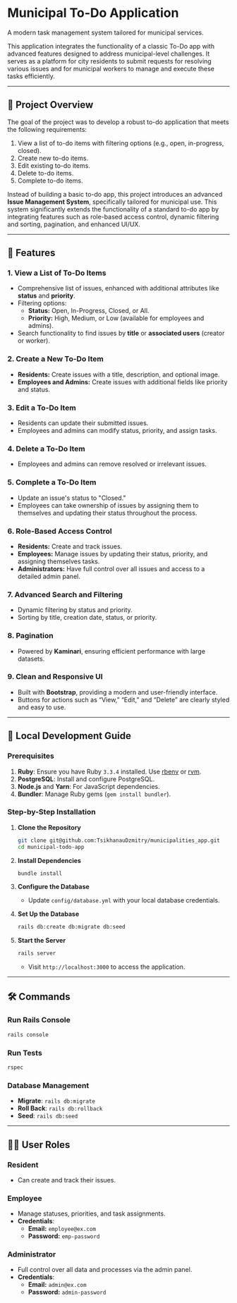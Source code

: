 # Municipal To-Do Application

A modern task management system tailored for municipal services.

This application integrates the functionality of a classic To-Do app with advanced features designed to address municipal-level challenges. It serves as a platform for city residents to submit requests for resolving various issues and for municipal workers to manage and execute these tasks efficiently.

---

## 📖 Project Overview

The goal of the project was to develop a robust to-do application that meets the following requirements:

1. View a list of to-do items with filtering options (e.g., open, in-progress, closed).
2. Create new to-do items.
3. Edit existing to-do items.
4. Delete to-do items.
5. Complete to-do items.

Instead of building a basic to-do app, this project introduces an advanced **Issue Management System**, specifically tailored for municipal use. This system significantly extends the functionality of a standard to-do app by integrating features such as role-based access control, dynamic filtering and sorting, pagination, and enhanced UI/UX.

---

## 🌟 Features

### 1. View a List of To-Do Items
- Comprehensive list of issues, enhanced with additional attributes like **status** and **priority**.
- Filtering options:
    - **Status:** Open, In-Progress, Closed, or All.
    - **Priority:** High, Medium, or Low (available for employees and admins).
- Search functionality to find issues by **title** or **associated users** (creator or worker).

### 2. Create a New To-Do Item
- **Residents:** Create issues with a title, description, and optional image.
- **Employees and Admins:** Create issues with additional fields like priority and status.

### 3. Edit a To-Do Item
- Residents can update their submitted issues.
- Employees and admins can modify status, priority, and assign tasks.

### 4. Delete a To-Do Item
- Employees and admins can remove resolved or irrelevant issues.

### 5. Complete a To-Do Item
- Update an issue's status to "Closed."
- Employees can take ownership of issues by assigning them to themselves and updating their status throughout the process.

### 6. Role-Based Access Control
- **Residents:** Create and track issues.
- **Employees:** Manage issues by updating their status, priority, and assigning themselves tasks.
- **Administrators:** Have full control over all issues and access to a detailed admin panel.

### 7. Advanced Search and Filtering
- Dynamic filtering by status and priority.
- Sorting by title, creation date, status, or priority.

### 8. Pagination
- Powered by **Kaminari**, ensuring efficient performance with large datasets.

### 9. Clean and Responsive UI
- Built with **Bootstrap**, providing a modern and user-friendly interface.
- Buttons for actions such as “View,” “Edit,” and “Delete” are clearly styled and easy to use.

---

## 🚀 Local Development Guide

### Prerequisites
1. **Ruby**: Ensure you have Ruby `3.3.4` installed. Use [rbenv](https://github.com/rbenv/rbenv) or [rvm](https://rvm.io/).
2. **PostgreSQL**: Install and configure PostgreSQL.
3. **Node.js** and **Yarn**: For JavaScript dependencies.
4. **Bundler**: Manage Ruby gems (`gem install bundler`).

### Step-by-Step Installation

1. **Clone the Repository**
   ```bash
   git clone git@github.com:TsikhanauDzmitry/municipalities_app.git
   cd municipal-todo-app
   ```

2. **Install Dependencies**
   ```bash
   bundle install
   ```

3. **Configure the Database**
    - Update `config/database.yml` with your local database credentials.

4. **Set Up the Database**
   ```bash
   rails db:create db:migrate db:seed
   ```

5. **Start the Server**
   ```bash
   rails server
   ```
    - Visit `http://localhost:3000` to access the application.

---

## 🛠 Commands

### Run Rails Console
```bash
rails console
```

### Run Tests
```bash
rspec
```

### Database Management
- **Migrate**: `rails db:migrate`
- **Roll Back**: `rails db:rollback`
- **Seed**: `rails db:seed`

---

## 👩‍💻 User Roles

### Resident
- Can create and track their issues.

### Employee
- Manage statuses, priorities, and task assignments.
- **Credentials**:
    - **Email:** `employee@ex.com`
    - **Password:** `emp-password`

### Administrator
- Full control over all data and processes via the admin panel.
- **Credentials**:
    - **Email:** `admin@ex.com`
    - **Password:** `admin-password`
